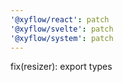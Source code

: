 ```yaml
---
'@xyflow/react': patch
'@xyflow/svelte': patch
'@xyflow/system': patch
---
```


fix(resizer): export types
